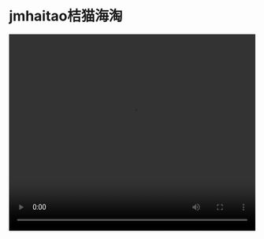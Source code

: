 # jmhaitao桔猫海淘
<video  width="500px" height="400px" controls="controls">
<source src="https://www.bilibili.com/video/BV11D4y1D75p/">
</video>

